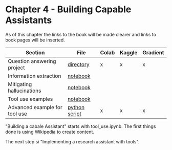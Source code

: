 # Chapter 4 - Building Capable Assistants

As of this chapter the links to the book will be made clearer and links to book pages will be inserted. 


| Section	| File | Colab	 | Kaggle	| Gradient |
|-----------|--------|--------|-----------|----------|
| Question answering project |  [directory](question_answering)   |  x      | x | x |
| Information extraction |  [notebook](information_extraction.ipynb)   |        | | |
| Mitigating hallucinations | [notebook](mitigating_hallucinations.ipynb)  |        | | |
| Tool use examples | [notebook](tool_use.ipynb)     |        | | |
| Advanced example for tool use | [python script](tools.py)     |   x     |  x |  x |

"Building a cabale Assistant" starts with tool_use.ipynb. The first things done is using Wikipedia to create content. 

The next step si "Implementing a research assistant with tools".  
